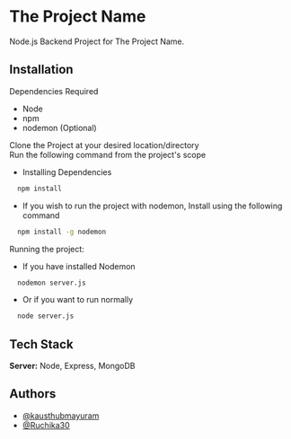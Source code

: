 
# The Project Name

Node.js Backend Project for The Project Name.



## Installation

Dependencies Required
- Node
- npm
- nodemon (Optional)

Clone the Project at your desired location/directory  
Run the following command from the project's scope  
- Installing Dependencies

```bash
  npm install
```
- If you wish to run the project with nodemon, Install using the following command

```bash
  npm install -g nodemon  
```
Running the project:  

- If you have installed Nodemon  
```bash
  nodemon server.js  
```

- Or if you want to run normally
```bash
  node server.js  
```
## Tech Stack

**Server:** Node, Express, MongoDB


## Authors

- [@kausthubmayuram](https://github.com/kausthubmayuram)
- [@Ruchika30](https://github.com/Ruchika30)

